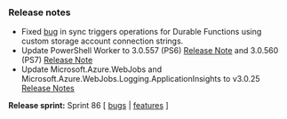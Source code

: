 ### Release notes
<!-- Please add your release notes in the following format:
- My change description (#PR)
-->
- Fixed [bug](https://github.com/Azure/azure-functions-durable-extension/issues/1467) in sync triggers operations for Durable Functions using custom storage account connection strings.
- Update PowerShell Worker to 3.0.557 (PS6) [Release Note](https://github.com/Azure/azure-functions-powershell-worker/releases/tag/v3.0.557) and 3.0.560 (PS7) [Release Note](https://github.com/Azure/azure-functions-powershell-worker/releases/tag/v3.0.560)
- Update Microsoft.Azure.WebJobs and Microsoft.Azure.WebJobs.Logging.ApplicationInsights to v3.0.25 [Release Notes](https://github.com/Azure/azure-webjobs-sdk/releases/tag/v3.0.25)

**Release sprint:** Sprint 86
[ [bugs](https://github.com/Azure/azure-functions-host/issues?q=is%3Aissue+milestone%3A%22Functions+Sprint+86%22+label%3Abug+is%3Aclosed) | [features](https://github.com/Azure/azure-functions-host/issues?q=is%3Aissue+milestone%3A%22Functions+Sprint+86%22+label%3Afeature+is%3Aclosed) ]
